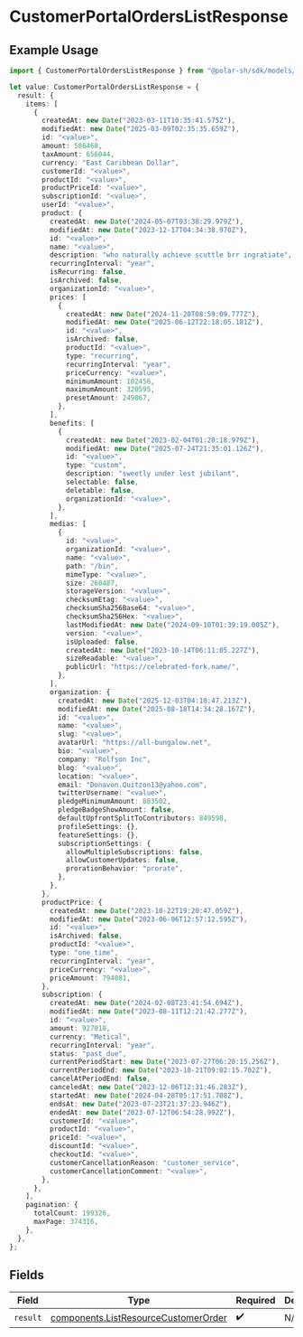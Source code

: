 # CustomerPortalOrdersListResponse

## Example Usage

```typescript
import { CustomerPortalOrdersListResponse } from "@polar-sh/sdk/models/operations/customerportalorderslist.js";

let value: CustomerPortalOrdersListResponse = {
  result: {
    items: [
      {
        createdAt: new Date("2023-03-11T10:35:41.575Z"),
        modifiedAt: new Date("2025-03-09T02:35:35.659Z"),
        id: "<value>",
        amount: 586468,
        taxAmount: 656044,
        currency: "East Caribbean Dollar",
        customerId: "<value>",
        productId: "<value>",
        productPriceId: "<value>",
        subscriptionId: "<value>",
        userId: "<value>",
        product: {
          createdAt: new Date("2024-05-07T03:38:29.979Z"),
          modifiedAt: new Date("2023-12-17T04:34:38.970Z"),
          id: "<value>",
          name: "<value>",
          description: "who naturally achieve scuttle brr ingratiate",
          recurringInterval: "year",
          isRecurring: false,
          isArchived: false,
          organizationId: "<value>",
          prices: [
            {
              createdAt: new Date("2024-11-20T08:59:09.777Z"),
              modifiedAt: new Date("2025-06-12T22:18:05.181Z"),
              id: "<value>",
              isArchived: false,
              productId: "<value>",
              type: "recurring",
              recurringInterval: "year",
              priceCurrency: "<value>",
              minimumAmount: 102456,
              maximumAmount: 320595,
              presetAmount: 249867,
            },
          ],
          benefits: [
            {
              createdAt: new Date("2023-02-04T01:20:18.979Z"),
              modifiedAt: new Date("2025-07-24T21:35:01.126Z"),
              id: "<value>",
              type: "custom",
              description: "sweetly under lest jubilant",
              selectable: false,
              deletable: false,
              organizationId: "<value>",
            },
          ],
          medias: [
            {
              id: "<value>",
              organizationId: "<value>",
              name: "<value>",
              path: "/bin",
              mimeType: "<value>",
              size: 260487,
              storageVersion: "<value>",
              checksumEtag: "<value>",
              checksumSha256Base64: "<value>",
              checksumSha256Hex: "<value>",
              lastModifiedAt: new Date("2024-09-10T01:39:19.005Z"),
              version: "<value>",
              isUploaded: false,
              createdAt: new Date("2023-10-14T06:11:05.227Z"),
              sizeReadable: "<value>",
              publicUrl: "https://celebrated-fork.name/",
            },
          ],
          organization: {
            createdAt: new Date("2025-12-03T04:18:47.213Z"),
            modifiedAt: new Date("2025-08-18T14:34:28.167Z"),
            id: "<value>",
            name: "<value>",
            slug: "<value>",
            avatarUrl: "https://all-bungalow.net",
            bio: "<value>",
            company: "Rolfson Inc",
            blog: "<value>",
            location: "<value>",
            email: "Donavon.Quitzon13@yahoo.com",
            twitterUsername: "<value>",
            pledgeMinimumAmount: 883502,
            pledgeBadgeShowAmount: false,
            defaultUpfrontSplitToContributors: 849598,
            profileSettings: {},
            featureSettings: {},
            subscriptionSettings: {
              allowMultipleSubscriptions: false,
              allowCustomerUpdates: false,
              prorationBehavior: "prorate",
            },
          },
        },
        productPrice: {
          createdAt: new Date("2023-10-22T19:20:47.059Z"),
          modifiedAt: new Date("2023-06-06T12:57:12.595Z"),
          id: "<value>",
          isArchived: false,
          productId: "<value>",
          type: "one_time",
          recurringInterval: "year",
          priceCurrency: "<value>",
          priceAmount: 794081,
        },
        subscription: {
          createdAt: new Date("2024-02-08T23:41:54.694Z"),
          modifiedAt: new Date("2023-08-11T12:21:42.277Z"),
          id: "<value>",
          amount: 927018,
          currency: "Metical",
          recurringInterval: "year",
          status: "past_due",
          currentPeriodStart: new Date("2023-07-27T06:20:15.256Z"),
          currentPeriodEnd: new Date("2023-10-21T09:02:15.702Z"),
          cancelAtPeriodEnd: false,
          canceledAt: new Date("2023-12-06T12:31:46.283Z"),
          startedAt: new Date("2024-04-28T05:17:51.708Z"),
          endsAt: new Date("2023-07-23T21:37:23.946Z"),
          endedAt: new Date("2023-07-12T06:54:28.992Z"),
          customerId: "<value>",
          productId: "<value>",
          priceId: "<value>",
          discountId: "<value>",
          checkoutId: "<value>",
          customerCancellationReason: "customer_service",
          customerCancellationComment: "<value>",
        },
      },
    ],
    pagination: {
      totalCount: 199326,
      maxPage: 374316,
    },
  },
};
```

## Fields

| Field                                                                                        | Type                                                                                         | Required                                                                                     | Description                                                                                  |
| -------------------------------------------------------------------------------------------- | -------------------------------------------------------------------------------------------- | -------------------------------------------------------------------------------------------- | -------------------------------------------------------------------------------------------- |
| `result`                                                                                     | [components.ListResourceCustomerOrder](../../models/components/listresourcecustomerorder.md) | :heavy_check_mark:                                                                           | N/A                                                                                          |